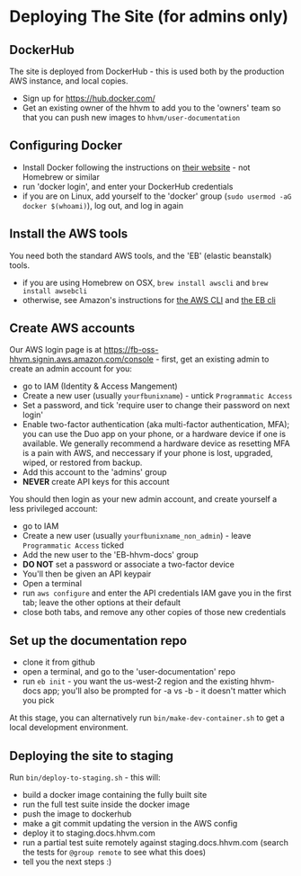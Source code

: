# Deploying The Site (for admins only)

## DockerHub

The site is deployed from DockerHub - this is used both by the production AWS instance, and local copies.

 - Sign up for https://hub.docker.com/
 - Get an existing owner of the hhvm to add you to the 'owners' team so that you can push new images to `hhvm/user-documentation`

## Configuring Docker

  - Install Docker following the instructions on [their website](https://www.docker.com/products/overview) - not Homebrew or similar
  - run 'docker login', and enter your DockerHub credentials
  - if you are on Linux, add yourself to the 'docker' group (`sudo usermod -aG docker $(whoami)`), log out, and log in again

## Install the AWS tools

You need both the standard AWS tools, and the 'EB' (elastic beanstalk) tools.

 - if you are using Homebrew on OSX, `brew install awscli` and `brew install awsebcli`
 - otherwise, see Amazon's instructions for [the AWS CLI](http://docs.aws.amazon.com/cli/latest/userguide/installing.html) and [the EB cli](http://docs.aws.amazon.com/elasticbeanstalk/latest/dg/eb-cli3-install.html)

## Create AWS accounts

Our AWS login page is at https://fb-oss-hhvm.signin.aws.amazon.com/console - first, get an existing admin to create an admin account for you:

 - go to IAM (Identity & Access Mangement)
 - Create a new user (usually `yourfbunixname`) - untick `Programmatic Access`
 - Set a password, and tick 'require user to change their password on next login'
 - Enable two-factor authentication (aka multi-factor authentication, MFA); you can use the Duo app on your phone, or a hardware device if one is available. We generally recommend a hardware device as resetting MFA is a pain with AWS, and neccessary if your phone is lost, upgraded, wiped, or restored from backup.
 - Add this account to the 'admins' group
 - **NEVER** create API keys for this account

You should then login as your new admin account, and create yourself a less privileged account:

 - go to IAM
 - Create a new user (usually `yourfbunixname_non_admin`) - leave `Programmatic Access` ticked
 - Add the new user to the 'EB-hhvm-docs' group
 - **DO NOT** set a password or associate a two-factor device
 - You'll then be given an API keypair
 - Open a terminal
 - run `aws configure` and enter the API credentials IAM gave you in the first tab; leave the other options at their default
 - close both tabs, and remove any other copies of those new credentials

## Set up the documentation repo

 - clone it from github
 - open a terminal, and go to the 'user-documentation' repo
 - run `eb init` - you want the us-west-2 region and the existing hhvm-docs app; you'll also be prompted for -a vs -b - it doesn't matter which you pick

At this stage, you can alternatively run `bin/make-dev-container.sh` to get a local development environment.

## Deploying the site to staging

Run `bin/deploy-to-staging.sh` - this will:

 - build a docker image containing the fully built site
 - run the full test suite inside the docker image
 - push the image to dockerhub
 - make a git commit updating the version in the AWS config
 - deploy it to staging.docs.hhvm.com
 - run a partial test suite remotely against staging.docs.hhvm.com (search the tests for `@group remote` to see what this does)
 - tell you the next steps :)
